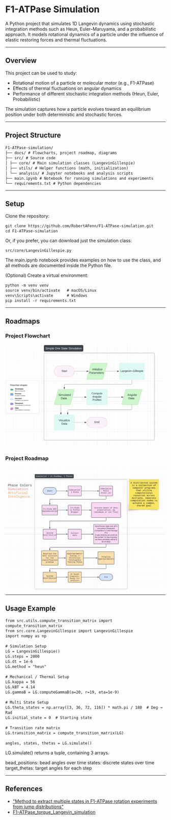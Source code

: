 # F1-ATPase Simulation

A Python project that simulates 1D Langevin dynamics using stochastic integration
methods such as Heun, Euler–Maruyama, and a probabilistic approach.
It models rotational dynamics of a particle under the influence of elastic
restoring forces and thermal fluctuations.

---

## Overview

This project can be used to study:

- Rotational motion of a particle or molecular motor (e.g., F1-ATPase)
- Effects of thermal fluctuations on angular dynamics
- Performance of different stochastic integration methods (Heun, Euler, Probabilistic)

The simulation captures how a particle evolves toward an equilibrium position
under both deterministic and stochastic forces.

---

## Project Structure

```
F1-ATPase-simulation/
├── docs/ # Flowcharts, project roadmap, diagrams
├── src/ # Source code
│ ├── core/ # Main simulation classes (LangevinGillespie)
│ ├── utils/ # Helper functions (math, initialization)
│ └── analysis/ # Jupyter notebooks and analysis scripts
├── main.ipynb # Notebook for running simulations and experiments
└── requirements.txt # Python dependencies
```

---

## Setup

Clone the repository:

    git clone https://github.com/RobertAFenn/F1-ATPase-simulation.git
    cd F1-ATPase-simulation

Or, if you prefer, you can download just the simulation class:

    src/core/LangevinGillespie.py

The main.ipynb notebook provides examples on how to use the class, and
all methods are documented inside the Python file.

(Optional) Create a virtual environment:

    python -m venv venv
    source venv/bin/activate   # macOS/Linux
    venv\Scripts\activate      # Windows
    pip install -r requirements.txt

---

## Roadmaps

### Project Flowchart

![Flowchart](docs/flowchart.png)

### Project Roadmap

![Project Roadmap](docs/project_roadmap.png)

---

## Usage Example

    from src.utils.compute_transition_matrix import compute_transition_matrix
    from src.core.LangevinGillespie import LangevinGillespie
    import numpy as np

    # Simulation Setup
    LG = LangevinGillespie()
    LG.steps = 2000
    LG.dt = 1e-6
    LG.method = "heun"

    # Mechanical / Thermal Setup
    LG.kappa = 56
    LG.kBT = 4.14
    LG.gammaB = LG.computeGammaB(a=20, r=19, eta=1e-9)

    # Multi State Setup
    LG.theta_states = np.array([3, 36, 72, 116]) * math.pi / 180  # Deg → Rad
    LG.initial_state = 0  # Starting state

    # Transition rate matrix
    LG.transition_matrix = compute_transition_matrix(LG)

    angles, states, thetas = LG.simulate()

LG.simulate() returns a tuple, containing 3 arrays.

bead_positions: bead angles over time
states: discrete states over time
target_thetas: target angles for each step

---

## References

- ["Method to extract multiple states in F1-ATPase rotation experiments from jump distributions"](https://www.pnas.org/doi/10.1073/pnas.1915314116)
- [F1-ATPase_torque_Langevin_simulation](https://github.com/canhochoi/F1-ATPase_torque_Langevin_simulation)
